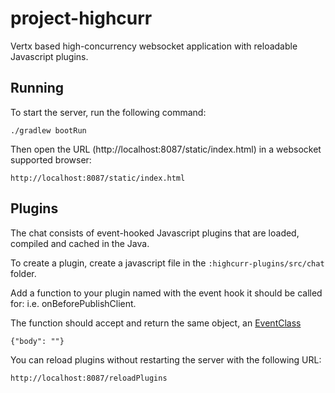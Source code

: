 # project-highcurr

Vertx based high-concurrency websocket application with reloadable Javascript plugins.

## Running

To start the server, run the following command:

    ./gradlew bootRun
    
Then open the URL (http://localhost:8087/static/index.html) in a websocket supported browser:

    http://localhost:8087/static/index.html

## Plugins
    
The chat consists of event-hooked Javascript plugins that are loaded, compiled and cached in the Java.

To create a plugin, create a javascript file in the `:highcurr-plugins/src/chat` folder.

Add a function to your plugin named with the event hook it should be called for: i.e. onBeforePublishClient.

The function should accept and return the same object, 
an [EventClass](highcurr-ws/src/main/kotlin/highcurr/highcurrws/vertx/verticle/wsserver/EventClass.kt)

    {"body": ""}

You can reload plugins without restarting the server with the following URL:

    http://localhost:8087/reloadPlugins